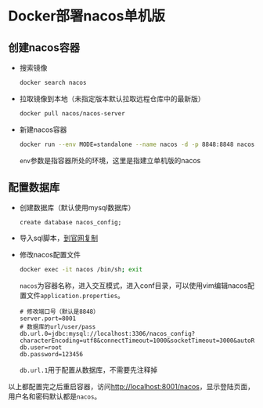 # Docker部署nacos单机版

## 创建nacos容器

- 搜索镜像

  ```bash
  docker search nacos
  ```

- 拉取镜像到本地（未指定版本默认拉取远程仓库中的最新版）

  ```bash
  docker pull nacos/nacos-server
  ```

- 新建nacos容器

  ```bash
  docker run --env MODE=standalone --name nacos -d -p 8848:8848 nacos/nacos-server
  ```

  `env`参数是指容器所处的环境，这里是指建立单机版的nacos



## 配置数据库

- 创建数据库（默认使用mysql数据库）

  ```mysql
  create database nacos_config;
  ```

- 导入sql脚本，[到官网复制](https://github.com/alibaba/nacos/blob/master/config/src/main/resources/META-INF/nacos-db.sql)

- 修改nacos配置文件

  ```bash
  docker exec -it nacos /bin/sh; exit
  ```

  `nacos`为容器名称，进入交互模式，进入conf目录，可以使用vim编辑nacos配置文件`application.properties`。

  ```properties
  # 修改端口号（默认是8848）
  server.port=8001
  # 数据库的url/user/pass
  db.url.0=jdbc:mysql://localhost:3306/nacos_config?characterEncoding=utf8&connectTimeout=1000&socketTimeout=3000&autoReconnect=true
  db.user=root
  db.password=123456
  ```

  `db.url.1`用于配置从数据库，不需要先注释掉



以上都配置完之后重启容器，访问[http://localhost:8001/nacos](http://localhost:8001/nacos)，显示登陆页面，用户名和密码默认都是`nacos`。